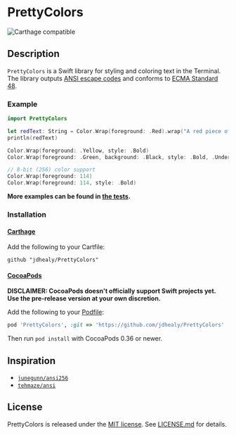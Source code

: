 # PrettyColors

![Carthage compatible](https://img.shields.io/badge/Carthage-✔-f2a77e.svg?style=flat)

## Description
`PrettyColors` is a Swift library for styling and coloring text in the Terminal.
The library outputs [ANSI escape codes](https://en.wikipedia.org/wiki/ANSI_escape_code) and conforms to [ECMA Standard 48](http://www.ecma-international.org/publications/standards/Ecma-048.htm).

### Example
```swift
import PrettyColors

let redText: String = Color.Wrap(foreground: .Red).wrap("A red piece of text.")
println(redText)

Color.Wrap(foreground: .Yellow, style: .Bold)
Color.Wrap(foreground: .Green, background: .Black, style: .Bold, .Underlined)

// 8-bit (256) color support
Color.Wrap(foreground: 114)
Color.Wrap(foreground: 114, style: .Bold)
```

**More examples can be found in [the tests](https://github.com/jdhealy/PrettyColors/blob/master/Tests/PrettyColorsTests.swift).**

### Installation
#### [Carthage](https://github.com/Carthage/Carthage#adding-frameworks-to-an-application)
Add the following to your Cartfile:

```ogdl
github "jdhealy/PrettyColors"
```
#### [CocoaPods](http://cocoapods.org)

__DISCLAIMER: CocoaPods doesn't officially support Swift projects yet. Use the
pre-release version at your own discretion.__

Add the following to your [Podfile](http://guides.cocoapods.org/using/the-podfile.html):

```ruby
pod 'PrettyColors', :git => 'https://github.com/jdhealy/PrettyColors'
```

Then run `pod install` with CocoaPods 0.36 or newer.

## Inspiration
- [`junegunn/ansi256`](https://github.com/junegunn/ansi256/)
- [`tehmaze/ansi`](https://github.com/tehmaze/ansi/)

## License
PrettyColors is released under the [MIT license](http://opensource.org/licenses/MIT). See [LICENSE.md](https://github.com/jdhealy/PrettyColors/blob/master/LICENSE.md) for details.

